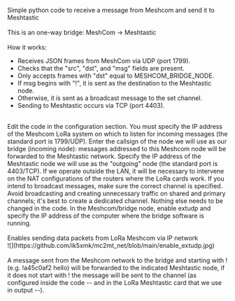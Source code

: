 Simple python code to receive a message from Meshcom and send it to Meshtastic<br>
<br>
This is an one-way bridge: MeshCom -> Meshtastic<br> 
<br>
How it works:<br>
- Receives JSON frames from MeshCom via UDP (port 1799).<br>
- Checks that the "src", "dst", and "msg" fields are present.<br>
- Only accepts frames with "dst" equal to MESHCOM_BRIDGE_NODE.<br>
- If msg begins with "!", it is sent as the destination to the Meshtastic node.<br>
- Otherwise, it is sent as a broadcast message to the set channel.<br>
- Sending to Meshtastic occurs via TCP (port 4403).<br>
<br>
Edit the code in the configuration section. You must specify the IP address of the Meshcom LoRa system on which to listen for incoming messages (the standard port is 1799/UDP). Enter the callsign of the node we will use as our bridge (incoming node): messages addressed to this Meshcom node will be forwarded to the Meshtastic network. Specify the IP address of the Meshtastic node we will use as the "outgoing" node (the standard port is 4403/TCP). If we operate outside the LAN, it will be necessary to intervene on the NAT configurations of the routers where the LoRa cards work. If you intend to broadcast messages, make sure the correct channel is specified. Avoid broadcasting and creating unnecessary traffic on shared and primary channels; it's best to create a dedicated channel. Nothing else needs to be changed in the code. In the Meshcom/bridge node, enable extudp and specify the IP address of the computer where the bridge software is running.
<br><br>
Enables sending data packets from LoRa Meshcom via IP network<br>
![](https://github.com/ik5xmk/mc2mt_net/blob/main/enable_extudp.jpg)<br>
<br>
A message sent from the Meshcom network to the bridge and starting with ! (e.g. !a45c0af2 hello) will be forwarded to the indicated Meshtastic node, if it does not start with ! the message will be sent to the channel (as configured inside the code -- and in the LoRa Meshtastic card that we use in output --).<br>
<br>

